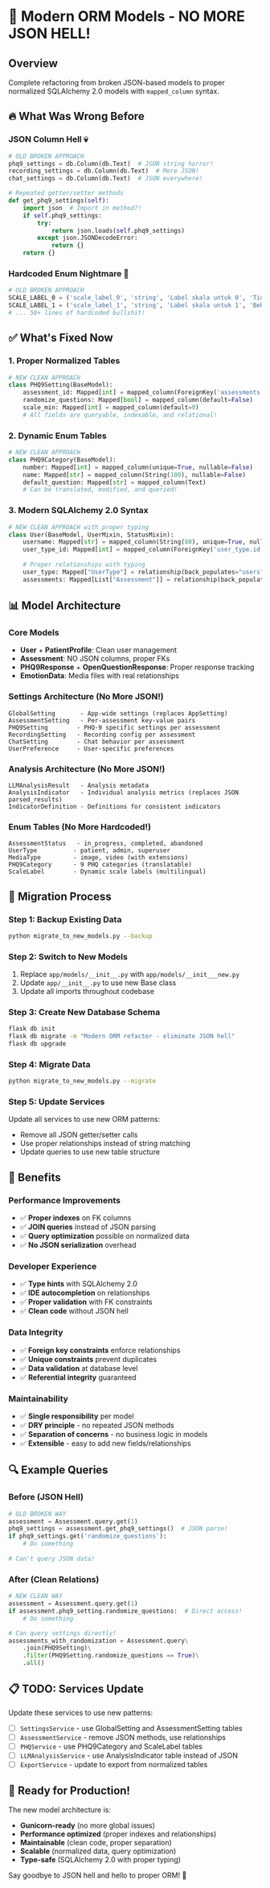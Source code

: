 # 🚀 Modern ORM Models - NO MORE JSON HELL!

## Overview
Complete refactoring from broken JSON-based models to proper normalized SQLAlchemy 2.0 models with `mapped_column` syntax.

## 🔥 What Was Wrong Before

### JSON Column Hell 💀
```python
# OLD BROKEN APPROACH
phq9_settings = db.Column(db.Text)  # JSON string horror!
recording_settings = db.Column(db.Text)  # More JSON!
chat_settings = db.Column(db.Text)  # JSON everywhere!

# Repeated getter/setter methods
def get_phq9_settings(self):
    import json  # Import in method?!
    if self.phq9_settings:
        try:
            return json.loads(self.phq9_settings)
        except json.JSONDecodeError:
            return {}
    return {}
```

### Hardcoded Enum Nightmare 🤡
```python
# OLD BROKEN APPROACH
SCALE_LABEL_0 = ('scale_label_0', 'string', 'Label skala untuk 0', 'Tidak sama sekali')
SCALE_LABEL_1 = ('scale_label_1', 'string', 'Label skala untuk 1', 'Beberapa hari')
# ... 50+ lines of hardcoded bullshit!
```

## ✅ What's Fixed Now

### 1. Proper Normalized Tables
```python
# NEW CLEAN APPROACH
class PHQ9Setting(BaseModel):
    assessment_id: Mapped[int] = mapped_column(ForeignKey('assessments.id'))
    randomize_questions: Mapped[bool] = mapped_column(default=False)
    scale_min: Mapped[int] = mapped_column(default=0)
    # All fields are queryable, indexable, and relational!
```

### 2. Dynamic Enum Tables
```python
# NEW CLEAN APPROACH
class PHQ9Category(BaseModel):
    number: Mapped[int] = mapped_column(unique=True, nullable=False)
    name: Mapped[str] = mapped_column(String(100), nullable=False)
    default_question: Mapped[str] = mapped_column(Text)
    # Can be translated, modified, and queried!
```

### 3. Modern SQLAlchemy 2.0 Syntax
```python
# NEW CLEAN APPROACH with proper typing
class User(BaseModel, UserMixin, StatusMixin):
    username: Mapped[str] = mapped_column(String(80), unique=True, nullable=False, index=True)
    user_type_id: Mapped[int] = mapped_column(ForeignKey('user_type.id'), nullable=False)
    
    # Proper relationships with typing
    user_type: Mapped["UserType"] = relationship(back_populates="users")
    assessments: Mapped[List["Assessment"]] = relationship(back_populates="user")
```

## 📊 Model Architecture

### Core Models
- **User** + **PatientProfile**: Clean user management
- **Assessment**: NO JSON columns, proper FKs
- **PHQ9Response** + **OpenQuestionResponse**: Proper response tracking
- **EmotionData**: Media files with real relationships

### Settings Architecture (No More JSON!)
```
GlobalSetting       - App-wide settings (replaces AppSetting)
AssessmentSetting   - Per-assessment key-value pairs
PHQ9Setting        - PHQ-9 specific settings per assessment  
RecordingSetting   - Recording config per assessment
ChatSetting        - Chat behavior per assessment
UserPreference     - User-specific preferences
```

### Analysis Architecture (No More JSON!)
```
LLMAnalysisResult   - Analysis metadata
AnalysisIndicator   - Individual analysis metrics (replaces JSON parsed_results)
IndicatorDefinition - Definitions for consistent indicators
```

### Enum Tables (No More Hardcoded!)
```
AssessmentStatus   - in_progress, completed, abandoned
UserType          - patient, admin, superuser
MediaType         - image, video (with extensions)
PHQ9Category      - 9 PHQ categories (translatable)
ScaleLabel        - Dynamic scale labels (multilingual)
```

## 🔄 Migration Process

### Step 1: Backup Existing Data
```bash
python migrate_to_new_models.py --backup
```

### Step 2: Switch to New Models
1. Replace `app/models/__init__.py` with `app/models/__init___new.py`
2. Update `app/__init__.py` to use new Base class
3. Update all imports throughout codebase

### Step 3: Create New Database Schema
```bash
flask db init
flask db migrate -m "Modern ORM refactor - eliminate JSON hell"
flask db upgrade
```

### Step 4: Migrate Data
```bash
python migrate_to_new_models.py --migrate
```

### Step 5: Update Services
Update all services to use new ORM patterns:
- Remove all JSON getter/setter calls
- Use proper relationships instead of string matching
- Update queries to use new table structure

## 🎯 Benefits

### Performance Improvements
- ✅ **Proper indexes** on FK columns
- ✅ **JOIN queries** instead of JSON parsing
- ✅ **Query optimization** possible on normalized data
- ✅ **No JSON serialization** overhead

### Developer Experience
- ✅ **Type hints** with SQLAlchemy 2.0 
- ✅ **IDE autocompletion** on relationships
- ✅ **Proper validation** with FK constraints
- ✅ **Clean code** without JSON hell

### Data Integrity
- ✅ **Foreign key constraints** enforce relationships
- ✅ **Unique constraints** prevent duplicates
- ✅ **Data validation** at database level
- ✅ **Referential integrity** guaranteed

### Maintainability
- ✅ **Single responsibility** per model
- ✅ **DRY principle** - no repeated JSON methods
- ✅ **Separation of concerns** - no business logic in models
- ✅ **Extensible** - easy to add new fields/relationships

## 🔍 Example Queries

### Before (JSON Hell)
```python
# OLD BROKEN WAY
assessment = Assessment.query.get(1)
phq9_settings = assessment.get_phq9_settings()  # JSON parse!
if phq9_settings.get('randomize_questions'):
    # Do something
    
# Can't query JSON data!
```

### After (Clean Relations)
```python
# NEW CLEAN WAY
assessment = Assessment.query.get(1)
if assessment.phq9_setting.randomize_questions:  # Direct access!
    # Do something

# Can query settings directly!
assessments_with_randomization = Assessment.query\
    .join(PHQ9Setting)\
    .filter(PHQ9Setting.randomize_questions == True)\
    .all()
```

## 📋 TODO: Services Update

Update these services to use new patterns:
- [ ] `SettingsService` - use GlobalSetting and AssessmentSetting tables
- [ ] `AssessmentService` - remove JSON methods, use relationships
- [ ] `PHQService` - use PHQ9Category and ScaleLabel tables
- [ ] `LLMAnalysisService` - use AnalysisIndicator table instead of JSON
- [ ] `ExportService` - update to export from normalized tables

## 🚀 Ready for Production!

The new model architecture is:
- **Gunicorn-ready** (no more global issues)
- **Performance optimized** (proper indexes and relationships)
- **Maintainable** (clean code, proper separation)
- **Scalable** (normalized data, query optimization)
- **Type-safe** (SQLAlchemy 2.0 with proper typing)

Say goodbye to JSON hell and hello to proper ORM! 🎉